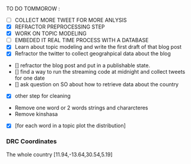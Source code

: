 TO DO TOMMOROW :

- [ ] COLLECT MORE TWEET FOR MORE ANLYSIS
- [x] REFRACTOR PREPROCESSING STEP
- [x] WORK ON TOPIC MODELING
- [ ] EMBEDED IT REAL TIME PROCESS WITH A DATABASE
- [x] Learn about topic modeling and write the first draft of that blog post
- [x] Refractor the twitter to collect geograhpical data about the blog
- [] refractor the blog post and put in a publishable state.
- [] find a way to run the streaming code at midnight and collect tweets for one date
- [] ask question on SO about how to retrieve data about the country
- [x] other step for cleaning
- Remove one word or 2 words strings and chararcteres
- Remove kinshasa
- [x] [for each word in a topic plot the distribution]

### DRC Coordinates

The whole country
[11.94,-13.64,30.54,5.19]
